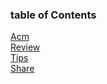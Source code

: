 ### table of Contents
[Acm](./leetcode.md)   
[Review](./marked_blog.md)  
[Tips](./tips.md)  
[Share](./article_HuffmanEncodingInDataCompression.md)    